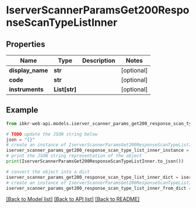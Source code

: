# IserverScannerParamsGet200ResponseScanTypeListInner


## Properties

Name | Type | Description | Notes
------------ | ------------- | ------------- | -------------
**display_name** | **str** |  | [optional] 
**code** | **str** |  | [optional] 
**instruments** | **List[str]** |  | [optional] 

## Example

```python
from ibkr-web-api.models.iserver_scanner_params_get200_response_scan_type_list_inner import IserverScannerParamsGet200ResponseScanTypeListInner

# TODO update the JSON string below
json = "{}"
# create an instance of IserverScannerParamsGet200ResponseScanTypeListInner from a JSON string
iserver_scanner_params_get200_response_scan_type_list_inner_instance = IserverScannerParamsGet200ResponseScanTypeListInner.from_json(json)
# print the JSON string representation of the object
print(IserverScannerParamsGet200ResponseScanTypeListInner.to_json())

# convert the object into a dict
iserver_scanner_params_get200_response_scan_type_list_inner_dict = iserver_scanner_params_get200_response_scan_type_list_inner_instance.to_dict()
# create an instance of IserverScannerParamsGet200ResponseScanTypeListInner from a dict
iserver_scanner_params_get200_response_scan_type_list_inner_from_dict = IserverScannerParamsGet200ResponseScanTypeListInner.from_dict(iserver_scanner_params_get200_response_scan_type_list_inner_dict)
```
[[Back to Model list]](../README.md#documentation-for-models) [[Back to API list]](../README.md#documentation-for-api-endpoints) [[Back to README]](../README.md)


